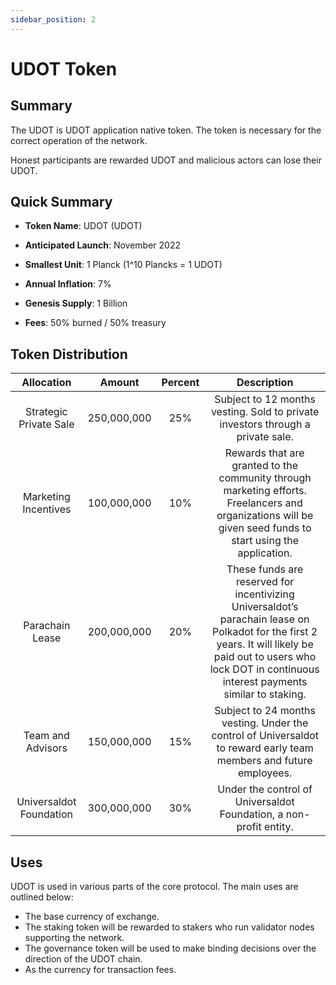 ```yaml
---
sidebar_position: 2
---
```


# UDOT Token

## Summary 

The UDOT is UDOT application native token. The token is necessary for the correct operation of the network. 

Honest participants are rewarded UDOT and malicious actors can lose their UDOT.

## Quick Summary

- **Token Name**: UDOT (UDOT) 
- **Anticipated Launch**: November 2022
- **Smallest Unit**: 1 Planck (1^10 Plancks = 1 UDOT)

- **Annual Inflation**: 7%
- **Genesis Supply**: 1 Billion
- **Fees**: 50% burned / 50% treasury


## Token Distribution

|        Allocation       |    Amount   |  Percent  |                                                                                                    Description                                                                                                    |
|:-----------------------:|:-----------:|:---------:|:-----------------------------------------------------------------------------------------------------------------------------------------------------------------------------------------------------------------:|
| Strategic Private Sale  | 250,000,000 | 25%       | Subject to 12 months vesting. Sold to private investors through a private sale.                                                                                                                                   |
| Marketing Incentives    | 100,000,000  | 10%        | Rewards that are granted to the community through marketing efforts.  Freelancers and organizations will be given seed funds to start using the application.                                                      |
| Parachain Lease         | 200,000,000 | 20% | These funds are reserved for incentivizing Universaldot’s parachain lease on Polkadot for the first 2 years. It will likely be paid out to users who lock DOT in continuous interest payments similar to staking. |
| Team and Advisors       | 150,000,000 | 15%       | Subject to 24 months vesting. Under the control of Universaldot to reward early team members and future employees.                                                                                                |
| Universaldot Foundation | 300,000,000 | 30%       | Under the control of Universaldot Foundation, a non-profit entity.                                                                                                                                                |


## Uses

UDOT is used in various parts of the core protocol. The main uses are outlined below:

- The base currency of exchange.
- The staking token will be rewarded to stakers who run validator nodes supporting the network.
- The governance token will be used to make binding decisions over the direction of the UDOT chain.
- As the currency for transaction fees.


